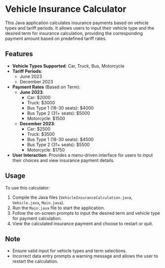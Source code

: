 # Vehicle Insurance Calculator

This Java application calculates insurance payments based on vehicle types and tariff periods. It allows users to input their vehicle type and the desired term for insurance calculation, providing the corresponding payment amount based on predefined tariff rates.

## Features

- **Vehicle Types Supported**: Car, Truck, Bus, Motorcycle
- **Tariff Periods**:
  - June 2023
  - December 2023
- **Payment Rates** (Based on Term):
  - **June 2023**:
    - Car: $2000
    - Truck: $3000
    - Bus Type 1 (18-30 seats): $4000
    - Bus Type 2 (31+ seats): $5000
    - Motorcycle: $1500
  - **December 2023**:
    - Car: $2500
    - Truck: $3500
    - Bus Type 1 (18-30 seats): $4500
    - Bus Type 2 (31+ seats): $5500
    - Motorcycle: $1750
- **User Interaction**: Provides a menu-driven interface for users to input their choices and view insurance payment details.

## Usage

To use this calculator:
1. Compile the Java files (`VehicleInsuranceCalculation.java`, `Vehicle.java`, `Main.java`).
2. Run the `Main.java` file to start the application.
3. Follow the on-screen prompts to input the desired term and vehicle type for payment calculation.
4. View the calculated insurance payment and choose to restart or quit.

## Note

- Ensure valid input for vehicle types and term selections.
- Incorrect data entry prompts a warning message and allows the user to restart the calculation.
